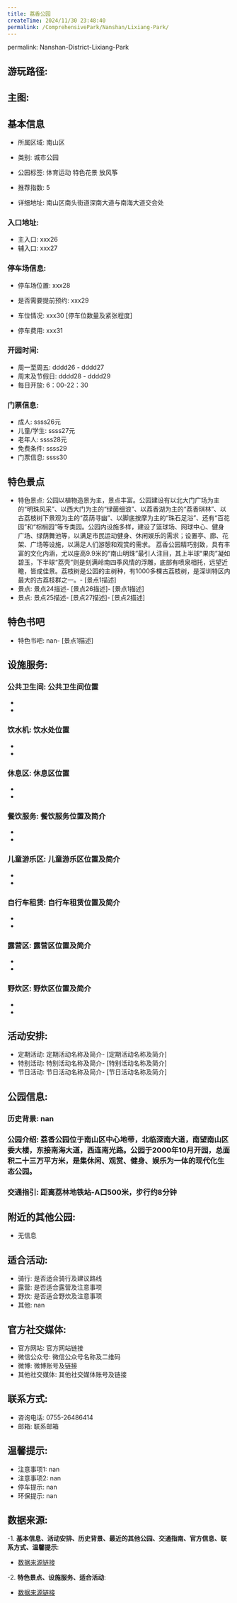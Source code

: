 ```yaml
---
title: 荔香公园
createTime: 2024/11/30 23:48:40
permalink: /ComprehensivePark/Nanshan/Lixiang-Park/
---
```

permalink: Nanshan-District-Lixiang-Park
## 游玩路径:
<ImageCard
image="https://cgj.sz.gov.cn/attachment/1/1333/1333631/10774648.jpg"
title= "荔香公园"
description= "公园以植物造景为主，景点丰富。公园建设有以北大门广场为主的“明珠风采”、以西大门"
date="2024/11/30"
href="/"
author="深圳公园"
/>

## 主图:
<ImageCard
image="https://cgj.sz.gov.cn/img/4/4005/4005682/10774648.jpg"
title= "荔香公园"
description= "荔香公园位于南山区中心地带，北临深南大道，南望南山区委大楼，东接南海大道，西连南光路。公园于2000年10月开园，总面积二十三万平方米，是集休闲、观赏、健身、娱"
date="2024/11/30"
href="/"
author="深圳公园"
/>

## 基本信息

- 所属区域: 南山区

- 类别: 城市公园

- 公园标签: 体育运动 特色花景 放风筝

- 推荐指数: 5

- 详细地址: 南山区南头街道深南大道与南海大道交会处

### 入口地址:
- 主入口: xxx26
- 辅入口: xxx27
### 停车场信息:
- 停车场位置: xxx28

- 是否需要提前预约: xxx29

- 车位情况: xxx30 [停车位数量及紧张程度]

- 停车费用: xxx31

### 开园时间:
- 周一至周五: dddd26 - dddd27
- 周末及节假日: dddd28 - dddd29
- 每日开放: 6：00-22：30

### 门票信息:
- 成人: ssss26元
- 儿童/学生: ssss27元
- 老年人: ssss28元
- 免费条件: ssss29
- 门票信息: ssss30
## 特色景点
- 特色景点: 公园以植物造景为主，景点丰富。公园建设有以北大门广场为主的“明珠风采”、以西大门为主的“绿菌细浪”、以荔香湖为主的“荔香琪林”、以古荔枝树下景观为主的“荔荫寻幽”、以脚底按摩为主的“珠石足浴”、还有“百花园”和“棕榈园”等专类园。公园内设施多样，建设了篮球场、网球中心、健身广场、绿荫舞池等，以满足市民运动健身、休闲娱乐的需求；设置亭、廊、花架、广场等设施，以满足人们游憩和观赏的需求。
荔香公园精巧别致，具有丰富的文化内涵，尤以座高9.9米的“南山明珠”最引人注目，其上半球“果肉”凝如碧玉，下半球“荔壳”则是刻满岭南四季风情的浮雕，底部有喷泉相托，远望近瞻，皆成佳景。荔枝树是公园的主树种，有1000多棵古荔枝树，是深圳特区内最大的古荔枝群之一。- [景点1描述]
- 景点: 景点24描述- [景点26描述]- [景点1描述]
- 景点: 景点25描述- [景点27描述]- [景点2描述]
## 特色书吧
- 特色书吧: nan- [景点1描述]
## 设施服务:
### 公共卫生间: 公共卫生间位置
- 
- 
### 饮水机: 饮水处位置
- 
- 
### 休息区: 休息区位置
- 
- 
### 餐饮服务: 餐饮服务位置及简介
- 
- 
### 儿童游乐区: 儿童游乐区位置及简介
- 
- 
### 自行车租赁: 自行车租赁位置及简介
- 
- 
### 露营区: 露营区位置及简介
- 
- 
### 野炊区: 野炊区位置及简介

- 
- 
## 活动安排:
- 定期活动: 定期活动名称及简介- [定期活动名称及简介]
- 特别活动: 特别活动名称及简介- [特别活动名称及简介]
- 节日活动: 节日活动名称及简介- [节日活动名称及简介]
## 公园信息:
### 历史背景: nan
### 公园介绍: 荔香公园位于南山区中心地带，北临深南大道，南望南山区委大楼，东接南海大道，西连南光路。公园于2000年10月开园，总面积二十三万平方米，是集休闲、观赏、健身、娱乐为一体的现代化生态公园。
### 交通指引: 距离荔林地铁站-A口500米，步行约8分钟

## 附近的其他公园:
- 无信息

## 适合活动:
- 骑行: 是否适合骑行及建议路线
- 露营: 是否适合露营及注意事项
- 野炊: 是否适合野炊及注意事项
- 其他: nan

## 官方社交媒体:
- 官方网站: 官方网站链接
- 微信公众号: 微信公众号名称及二维码
- 微博: 微博账号及链接
- 其他社交媒体: 其他社交媒体账号及链接

## 联系方式:
- 咨询电话: 0755-26486414
- 邮箱: 联系邮箱

## 温馨提示:
- 注意事项1: nan
- 注意事项2: nan
- 停车提示: nan
- 环保提示: nan

## 数据来源:
-1. **基本信息、活动安排、历史背景、最近的其他公园、交通指南、官方信息、联系方式、温馨提示**:
- [数据来源链接](https://cgj.sz.gov.cn/xsmh/gysz/csgy/content/post_10774648.html)

-2. **特色景点、设施服务、适合活动**:
- [数据来源链接](https://cgj.sz.gov.cn/xsmh/gysz/csgy/content/post_10774648.html)


